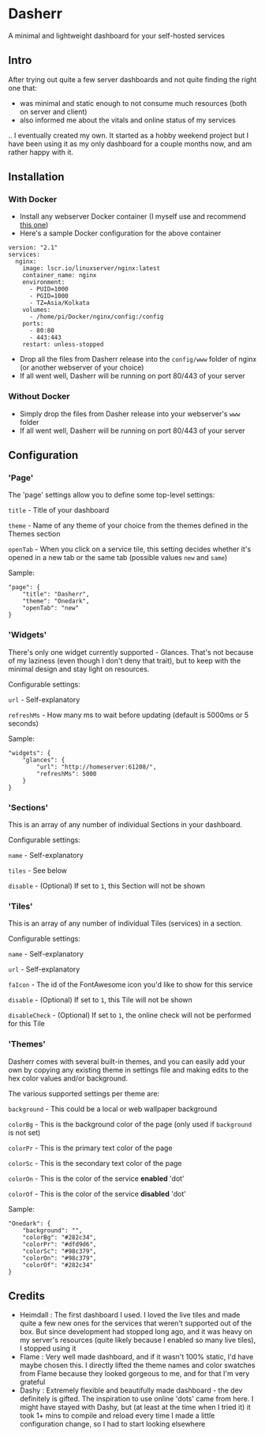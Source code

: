 # Dasherr
A minimal and lightweight dashboard for your self-hosted services

## Intro
After trying out quite a few server dashboards and not quite finding the right one that:
- was minimal and static enough to not consume much resources (both on server and client)
- also informed me about the vitals and online status of my services

.. I eventually created my own. It started as a hobby weekend project but I have been using it as my only dashboard for a couple months now, and am rather happy with it.

## Installation
### With Docker
- Install any webserver Docker container (I myself use and recommend [this one](https://hub.docker.com/r/linuxserver/nginx))
- Here's a sample Docker configuration for the above container
```
version: "2.1"
services:
  nginx:
    image: lscr.io/linuxserver/nginx:latest
    container_name: nginx
    environment:
      - PUID=1000
      - PGID=1000
      - TZ=Asia/Kolkata
    volumes:
      - /home/pi/Docker/nginx/config:/config
    ports:
      - 80:80
      - 443:443
    restart: unless-stopped
```
- Drop all the files from Dasherr release into the `config/www` folder of nginx (or another webserver of your choice)
- If all went well, Dasherr will be running on port 80/443 of your server

### Without Docker
- Simply drop the files from Dasher release into your webserver's `www` folder
- If all went well, Dasherr will be running on port 80/443 of your server

## Configuration

### 'Page' 
The 'page' settings allow you to define some top-level settings:

`title` - Title of your dashboard

`theme` - Name of any theme of your choice from the themes defined in the Themes section

`openTab` - When you click on a service tile, this setting decides whether it's opened in a new tab or the same tab (possible values `new` and `same`)

Sample:
```
"page": {
	"title": "Dasherr",
	"theme": "Onedark",
	"openTab": "new"
}
```

### 'Widgets'
There's only one widget currently supported - Glances. That's not because of my laziness (even though I don't deny that trait), but to keep with the minimal design and stay light on resources.

Configurable settings:

`url` - Self-explanatory

`refreshMs` - How many ms to wait before updating (default is 5000ms or 5 seconds)

Sample:
```
"widgets": {
	"glances": {
		"url": "http://homeserver:61208/",
		"refreshMs": 5000
	}
}
```

### 'Sections'
This is an array of any number of individual Sections in your dashboard.

Configurable settings:

`name` - Self-explanatory

`tiles` - See below

`disable` - (Optional) If set to `1`, this Section will not be shown

### 'Tiles'
This is an array of any number of individual Tiles (services) in a section.

Configurable settings:

`name` - Self-explanatory

`url` - Self-explanatory

`faIcon` - The id of the FontAwesome icon you'd like to show for this service

`disable` - (Optional) If set to `1`, this Tile will not be shown

`disableCheck` - (Optional) If set to `1`, the online check will not be performed for this Tile

### 'Themes'
Dasherr comes with several built-in themes, and you can easily add your own by copying any existing theme in settings file and making edits to the hex color values and/or background.

The various supported settings per theme are:

`background` - This could be a local or web wallpaper background

`colorBg` - This is the background color of the page (only used if `background` is not set)

`colorPr` - This is the primary text color of the page

`colorSc` - This is the secondary text color of the page

`colorOn` - This is the color of the service **enabled** 'dot'

`colorOf` - This is the color of the service **disabled** 'dot'

Sample:
```
"Onedark": {
	"background": "",
	"colorBg": "#282c34",
	"colorPr": "#dfd9d6",
	"colorSc": "#98c379",
	"colorOn": "#98c379",
	"colorOf": "#282c34"
}
``` 

## Credits
- Heimdall : The first dashboard I used. I loved the live tiles and made quite a few new ones for the services that weren't supported out of the box. But since development had stopped long ago, and it was heavy on my server's resources (quite likely because I enabled so many live tiles), I stopped using it
- Flame : Very well made dashboard, and if it wasn't 100% static, I'd have maybe chosen this. I directly lifted the theme names and color swatches from Flame because they looked gorgeous to me, and for that I'm very grateful
- Dashy : Extremely flexible and beautifully made dashboard - the dev definitely is gifted. The inspiration to use online 'dots' came from here. I might have stayed with Dashy, but (at least at the time when I tried it) it took 1+ mins to compile and reload every time I made a little configuration change, so I had to start looking elsewhere
